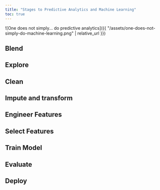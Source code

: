 ```yaml
---
title: "Stages to Predictive Analytics and Machine Learning"
toc: true
---
```


![One does not simply... do predictive analytics]({{ "/assets/one-does-not-simply-do-machine-learning.png" | relative_url }})

## Blend
## Explore
## Clean
## Impute and transform
## Engineer Features
## Select Features
## Train Model
## Evaluate
## Deploy
